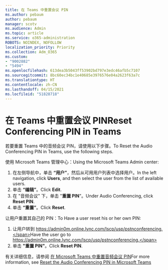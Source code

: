 ```yaml
---
title: 在 Teams 中重置会议 PIN
ms.author: pebaum
author: pebaum
manager: scotv
ms.audience: Admin
ms.topic: article
ms.service: o365-administration
ROBOTS: NOINDEX, NOFOLLOW
localization_priority: Priority
ms.collection: Adm_O365
ms.custom:
- "9002882"
- "5494"
ms.openlocfilehash: 613dea3b5043ff53902bd797e3edc46afb5c7107
ms.sourcegitcommit: 8bc60ec34bc1e40685e3976576e04a2623f63a7c
ms.translationtype: HT
ms.contentlocale: zh-CN
ms.lasthandoff: 04/15/2021
ms.locfileid: "51828718"
---
```

# <a name="reset-conferencing-pin-in-teams"></a><span data-ttu-id="58b72-102">在 Teams 中重置会议 PIN</span><span class="sxs-lookup"><span data-stu-id="58b72-102">Reset Conferencing PIN in Teams</span></span>

<span data-ttu-id="58b72-103">若要重置 Teams 中的音频会议 PIN，请使用以下步骤。</span><span class="sxs-lookup"><span data-stu-id="58b72-103">To Reset the Audio Conferencing PIN in Teams, use the following steps.</span></span>  

<span data-ttu-id="58b72-104">使用 Microsoft Teams 管理中心：</span><span class="sxs-lookup"><span data-stu-id="58b72-104">Using the Microsoft Teams Admin center:</span></span>

1. <span data-ttu-id="58b72-105">在左侧导航中，单击 **“用户”**，然后从可用用户列表中选择用户。</span><span class="sxs-lookup"><span data-stu-id="58b72-105">In the left navigation, click **Users**, and then select the user from the list of available users.</span></span>
2. <span data-ttu-id="58b72-106">单击 **“编辑”**。</span><span class="sxs-lookup"><span data-stu-id="58b72-106">Click **Edit**.</span></span>
3. <span data-ttu-id="58b72-107">在 "音频会议" 下，单击 "**重置 PIN**"。</span><span class="sxs-lookup"><span data-stu-id="58b72-107">Under Audio Conferencing, click **Reset PIN**.</span></span>
4. <span data-ttu-id="58b72-108">单击 **“重置”**。</span><span class="sxs-lookup"><span data-stu-id="58b72-108">Click **Reset**.</span></span>

<span data-ttu-id="58b72-109">让用户重置其自己的 PIN：</span><span class="sxs-lookup"><span data-stu-id="58b72-109">To Have a user reset his or her own PIN:</span></span>
1. <span data-ttu-id="58b72-110">让用户转到 https://admin0m.online.lync.com/lscp/usp/pstnconferencing.</span><span class="sxs-lookup"><span data-stu-id="58b72-110">Have the user go to https://admin0m.online.lync.com/lscp/usp/pstnconferencing.</span></span>
2. <span data-ttu-id="58b72-111">单击 **"重置 PIN"**。</span><span class="sxs-lookup"><span data-stu-id="58b72-111">Click **Reset PIN**.</span></span>

<span data-ttu-id="58b72-112">有关详细信息，请参阅 [在 Microsoft Teams 中重置音频会议 PIN](https://docs.microsoft.com/microsoftteams/reset-the-audio-conferencing-pin-in-teams)</span><span class="sxs-lookup"><span data-stu-id="58b72-112">For more information, see [Reset the Audio Conferencing PIN in Microsoft Teams](https://docs.microsoft.com/microsoftteams/reset-the-audio-conferencing-pin-in-teams)</span></span>
